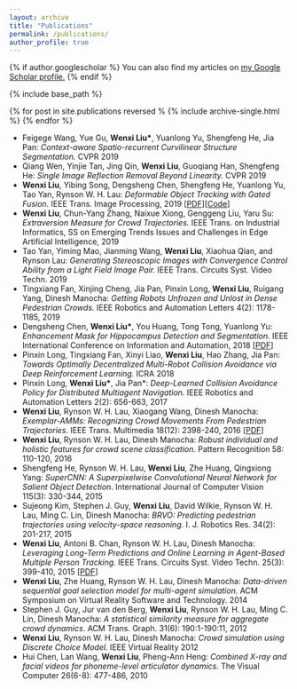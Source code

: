 ```yaml
---
layout: archive
title: "Publications"
permalink: /publications/
author_profile: true
---
```


{% if author.googlescholar %}
  You can also find my articles on <u><a href="{{author.googlescholar}}">my Google Scholar profile</a>.</u>
{% endif %}

{% include base_path %}

{% for post in site.publications reversed %
  {% include archive-single.html %}
{% endfor %}


* Feigege Wang, Yue Gu, **Wenxi Liu\***, Yuanlong Yu, Shengfeng He, Jia Pan: *Context-aware Spatio-recurrent Curvilinear Structure Segmentation.* CVPR 2019
* Qiang Wen, Yinjie Tan, Jing Qin, **Wenxi Liu**, Guoqiang Han, Shengfeng He: *Single Image Reflection Removal Beyond Linearity.* CVPR 2019
* **Wenxi Liu**, Yibing Song, Dengsheng Chen, Shengfeng He, Yuanlong Yu, Tao Yan, Rynson W. H. Lau: *Deformable Object Tracking with Gated Fusion.* IEEE Trans. Image Processing, 2019 [[PDF](https://arxiv.org/abs/1809.10417)][[Code](https://github.com/magiratex34/deform_tracking)]
* **Wenxi Liu**, Chun-Yang Zhang, Naixue Xiong, Genggeng Liu, Yaru Su: *Extraversion Measure for Crowd Trajectories.* IEEE Trans. on Industrial Informatics, SS on Emerging Trends Issues and Challenges in Edge Artificial Intelligence, 2019 
* Tao Yan, Yiming Mao, Jianming Wang, **Wenxi Liu**, Xiaohua Qian, and Rynson Lau: *Generating Stereoscopic Images with Convergence Control Ability from a Light Field Image Pair.* IEEE Trans. Circuits Syst. Video Techn. 2019
* Tingxiang Fan, Xinjing Cheng, Jia Pan, Pinxin Long, **Wenxi Liu**, Ruigang Yang, Dinesh Manocha: *Getting Robots Unfrozen and Unlost in Dense Pedestrian Crowds.* IEEE Robotics and Automation Letters 4(2): 1178-1185, 2019 
* Dengsheng Chen, **Wenxi Liu\***, You Huang, Tong Tong, Yuanlong Yu: *Enhancement Mask for Hippocampus Detection and Segmentation.* IEEE International Conference on Information and Automation, 2018 [[PDF](https://arxiv.org/abs/1902.04244)]
* Pinxin Long, Tingxiang Fan, Xinyi Liao, **Wenxi Liu**, Hao Zhang, Jia Pan: *Towards Optimally Decentralized Multi-Robot Collision Avoidance via Deep Reinforcement Learning.* ICRA 2018
* Pinxin Long, **Wenxi Liu\***, Jia Pan\*: *Deep-Learned Collision Avoidance Policy for Distributed Multiagent Navigation.* IEEE Robotics and Automation Letters 2(2): 656-663, 2017 
* **Wenxi Liu**, Rynson W. H. Lau, Xiaogang Wang, Dinesh Manocha: *Exemplar-AMMs: Recognizing Crowd Movements From Pedestrian Trajectories*. IEEE Trans. Multimedia 18(12): 2398-240, 2016 [[PDF](http://www.cs.cityu.edu.hk/~rynson/papers/tmm16.pdf)]
* **Wenxi Liu**, Rynson W. H. Lau, Dinesh Manocha: *Robust individual and holistic features for crowd scene classification*. Pattern Recognition 58: 110-120, 2016
* Shengfeng He, Rynson W. H. Lau, **Wenxi Liu**, Zhe Huang, Qingxiong Yang: *SuperCNN: A Superpixelwise Convolutional Neural Network for Salient Object Detection*. International Journal of Computer Vision 115(3): 330-344, 2015 
* Sujeong Kim, Stephen J. Guy, **Wenxi Liu**, David Wilkie, Rynson W. H. Lau, Ming C. Lin, Dinesh Manocha: *BRVO: Predicting pedestrian trajectories using velocity-space reasoning*. I. J. Robotics Res. 34(2): 201-217, 2015
* **Wenxi Liu**, Antoni B. Chan, Rynson W. H. Lau, Dinesh Manocha: *Leveraging Long-Term Predictions and Online Learning in Agent-Based Multiple Person Tracking*. IEEE Trans. Circuits Syst. Video Techn. 25(3): 399-410, 2015 [[PDF](http://www.cs.cityu.edu.hk/~rynson/papers/tcsvt15.pdf)]
* **Wenxi Liu**, Zhe Huang, Rynson W. H. Lau, Dinesh Manocha: *Data-driven sequential goal selection model for multi-agent simulation.* ACM Symposium on Virtual Reality Software and Technology. 2014
* Stephen J. Guy, Jur van den Berg, **Wenxi Liu**, Rynson W. H. Lau, Ming C. Lin, Dinesh Manocha: *A statistical similarity measure for aggregate crowd dynamics*. ACM Trans. Graph. 31(6): 190:1-190:11, 2012
* **Wenxi Liu**, Rynson W. H. Lau, Dinesh Manocha: *Crowd simulation using Discrete Choice Model.* IEEE Virtual Reality 2012
* Hui Chen, Lan Wang, **Wenxi Liu**, Pheng-Ann Heng: *Combined X-ray and facial videos for phoneme-level articulator dynamics.* The Visual Computer 26(6-8): 477-486, 2010
